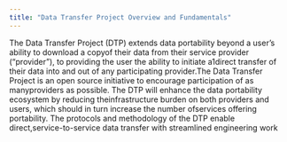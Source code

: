 ```yaml
---
title: "Data Transfer Project Overview and Fundamentals"
---
```


The Data Transfer Project (DTP) extends data portability beyond a user’s ability to download a copyof their data from their service provider (“provider”), to providing the user the ability to initiate a1direct transfer of their data into and out of any participating provider.The Data Transfer Project is an open source initiative to encourage participation of as manyproviders as possible. The DTP will enhance the data portability ecosystem by reducing theinfrastructure burden on both providers and users, which should in turn increase the number ofservices offering portability. The protocols and methodology of the DTP enable direct,service-to-service data transfer with streamlined engineering work

